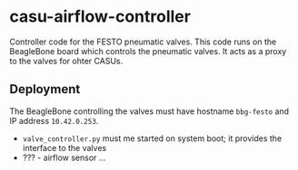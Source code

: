 # casu-airflow-controller

Controller code for the FESTO pneumatic valves. This code runs on the BeagleBone board which controls the pneumatic valves. It acts as a proxy to the valves for ohter CASUs.

## Deployment

The BeagleBone controlling the valves must have hostname `bbg-festo` and IP address `10.42.0.253`.

- `valve_controller.py` must me started on system boot; it provides the interface to the valves
- ??? - airflow sensor ...


